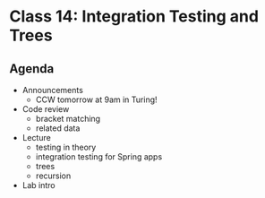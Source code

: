 # Class 14: Integration Testing and Trees

## Agenda
- Announcements
    - CCW tomorrow at 9am in Turing!
- Code review
    - bracket matching
    - related data
- Lecture
    - testing in theory
    - integration testing for Spring apps
    - trees
    - recursion
- Lab intro
